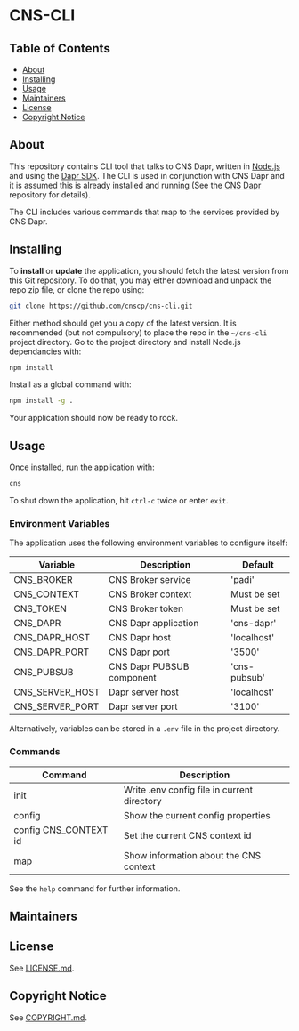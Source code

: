 # CNS-CLI

## Table of Contents

- [About](#about)
- [Installing](#installing)
- [Usage](#usage)
- [Maintainers](#maintainers)
- [License](#license)
- [Copyright Notice](#copyright-notice)

## About

This repository contains CLI tool that talks to CNS Dapr, written in [Node.js](https://nodejs.org/en/about) and using the [Dapr SDK](https://docs.dapr.io/developing-applications/sdks/js/). The CLI is used in conjunction with CNS Dapr and it is assumed this is already installed and running (See the [CNS Dapr](https://github.com/CNSCP/cns-dapr) repository for details).

The CLI includes various commands that map to the services provided by CNS Dapr.

## Installing

To **install** or **update** the application, you should fetch the latest version from this Git repository. To do that, you may either download and unpack the repo zip file, or clone the repo using:

```sh
git clone https://github.com/cnscp/cns-cli.git
```

Either method should get you a copy of the latest version. It is recommended (but not compulsory) to place the repo in the `~/cns-cli` project directory. Go to the project directory and install Node.js dependancies with:

```sh
npm install
```

Install as a global command with:

```sh
npm install -g .
```

Your application should now be ready to rock.

## Usage

Once installed, run the application with:

```sh
cns
```

To shut down the application, hit `ctrl-c` twice or enter `exit`.

### Environment Variables

The application uses the following environment variables to configure itself:

| Variable         | Description                      | Default                |
|------------------|----------------------------------|------------------------|
| CNS_BROKER       | CNS Broker service               | 'padi'                 |
| CNS_CONTEXT      | CNS Broker context               | Must be set            |
| CNS_TOKEN        | CNS Broker token                 | Must be set            |
| CNS_DAPR         | CNS Dapr application             | 'cns-dapr'             |
| CNS_DAPR_HOST    | CNS Dapr host                    | 'localhost'            |
| CNS_DAPR_PORT    | CNS Dapr port                    | '3500'                 |
| CNS_PUBSUB       | CNS Dapr PUBSUB component        | 'cns-pubsub'           |
| CNS_SERVER_HOST  | Dapr server host                 | 'localhost'            |
| CNS_SERVER_PORT  | Dapr server port                 | '3100'                 |

Alternatively, variables can be stored in a `.env` file in the project directory.

### Commands

| Command                        | Description                                 |
|--------------------------------|---------------------------------------------|
| init                           | Write .env config file in current directory |
| config                         | Show the current config properties          |
| config CNS_CONTEXT id          | Set the current CNS context id              |
| map                            | Show information about the CNS context      |

See the `help` command for further information.

## Maintainers

## License

See [LICENSE.md](./LICENSE.md).

## Copyright Notice

See [COPYRIGHT.md](./COPYRIGHT.md).
